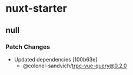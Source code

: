 # nuxt-starter

## null

### Patch Changes

- Updated dependencies [100b63e]
  - @colonel-sandvich/trpc-vue-query@0.2.0
